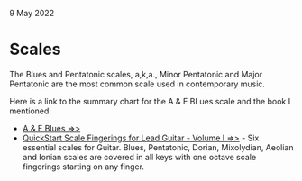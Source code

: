 9 May 2022

# Scales

The Blues and Pentatonic scales, a,k,a., Minor Pentatonic and Major Pentatonic are the most common scale used in contemporary music.

Here is a link to the summary chart for the A & E BLues scale and the book I mentioned:

- [A & E Blues =>>](https://learningukulele.com/lessons/code/QS1CH-A-and-E-Blues)
- [QuickStart Scale Fingerings for Lead Guitar - Volume I =>>](https://learningukulele.com/books/code/QS1) - Six essential scales for Guitar. Blues, Pentatonic, Dorian, Mixolydian, Aeolian and Ionian scales are covered in all keys with one octave scale fingerings starting on any finger.